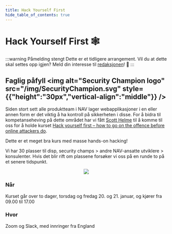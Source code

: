 ```yaml
---
title: Hack Yourself First
hide_table_of_contents: true
---
```


# Hack Yourself First 🕸

:::warning Påmelding stengt
Dette er et tidligere arrangement. Vil du at dette skal settes opp igjen? Meld din interesse til [redaksjonen](https://teamkatalog.nais.adeo.no/team/b5915f11-0740-4a2e-b767-6ac5c407e9c7)! 🥰
:::

## Faglig påfyll <img alt="Security Champion logo" src="/img/SecurityChampion.svg" style={{"height":"30px","vertical-align":"middle"}} />

Siden stort sett alle produktteam i NAV lager webapplikasjoner i en eller annen form er det viktig å ha kontroll på sikkerheten i disse. For å bidra til kompetanseheving på dette området har vi fått [Scott Helme](https://scotthelme.co.uk/) til å komme til oss for å holde kurset [Hack yourself first – how to go on the offence before online attackers do](https://www.troyhunt.com/hack-yourself-first-how-to-go-on/).

Dette er et meget bra kurs med masse hands-on hacking!

Vi har 30 plasser til disp, security champs > andre NAV-ansatte utviklere > konsulenter. Hvis det blir rift om plassene forsøker vi oss på en runde to på et senere tidspunkt.

<p align="center">
<img  style={{height: "18em"}} src="https://media.giphy.com/media/UqxVRm1IaaIGk/giphy.gif" />
</p>

### Når

Kurset går over to dager, torsdag og fredag 20. og 21. januar, og kjører fra 09.00 til 17.00

### Hvor

Zoom og Slack, med innringer fra England
